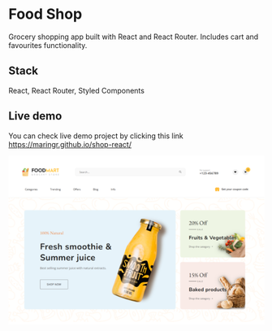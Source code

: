 # Food Shop

Grocery shopping app built with React and React Router. Includes cart and favourites functionality.

## Stack

React, React Router, Styled Components

## Live demo

You can check live demo project by clicking this link https://maringr.github.io/shop-react/

![Home page](/src/assets/images/home_page.png)
